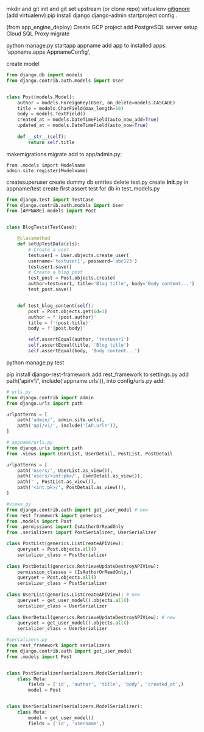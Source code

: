 mkdir and git init and git set upstream (or clone repo)
virtualenv
[gitignore](https://gist.github.com/3ng7n33r/68dd8d0d45a3436423d1c417eef83190) (add virtualenv)
pip install django
django-admin startproject config .


(from app_engine_deploy)
Create GCP project
add PostgreSQL server 
setup Cloud SQL Proxy
migrate

python manage.py startapp appname
add app to installed apps: 'appname.apps.AppnameConfig',

create model
```py
from django.db import models
from django.contrib.auth.models import User


class Post(models.Model):
    author = models.ForeignKey(User, on_delete=models.CASCADE)
    title = models.CharField(max_length=50)
    body = models.TextField()
    created_at = models.DateTimeField(auto_now_add=True)
    updated_at = models.DateTimeField(auto_now=True)
    
    def __str__(self):
        return self.title
```
makemigrations
migrate
add to app/admin.py: 

    from .models import Modelname
    admin.site.register(Modelname)

createsuperuser
create dummy db entries
delete test.py
create __init__.py in appname/test
create first assert test for db in test_models.py
```py
from django.test import TestCase
from django.contrib.auth.models import User
from [APPNAME].models import Post


class BlogTests(TestCase):

    @classmethod
    def setUpTestData(cls):
        # Create a user
        testuser1 = User.objects.create_user(
        username='testuser1', password='abc123')
        testuser1.save()
        # Create a blog post
        test_post = Post.objects.create(
        author=testuser1, title='Blog title', body='Body content...')
        test_post.save()


    def test_blog_content(self):
        post = Post.objects.get(id=1)
        author = f'{post.author}'
        title = f'{post.title}'
        body = f'{post.body}'

        self.assertEqual(author, 'testuser1')
        self.assertEqual(title, 'Blog title')
        self.assertEqual(body, 'Body content...')
```
python manage.py test

pip install django-rest-framework
add rest_framework to settings.py
add path('api/v1/', include('appname.urls')), into config/urls.py
add:
```py
# urls.py
from django.contrib import admin
from django.urls import path

urlpatterns = [
    path('admin/', admin.site.urls),
    path('api/v1/', include('[AP.urls')),
]

# appname/urls.py
from django.urls import path
from .views import UserList, UserDetail, PostList, PostDetail

urlpatterns = [
	path('users/', UserList.as_view()),
	path('users/<int:pk>/', UserDetail.as_view()),
	path('', PostList.as_view()),
	path('<int:pk>/', PostDetail.as_view()),
]

#views.py
from django.contrib.auth import get_user_model # new
from rest_framework import generics
from .models import Post
from .permissions import IsAuthorOrReadOnly
from .serializers import PostSerializer, UserSerializer

class PostList(generics.ListCreateAPIView):
	queryset = Post.objects.all()
	serializer_class = PostSerializer
	
class PostDetail(generics.RetrieveUpdateDestroyAPIView):
	permission_classes = (IsAuthorOrReadOnly,)
	queryset = Post.objects.all()
	serializer_class = PostSerializer
	
class UserList(generics.ListCreateAPIView): # new
	queryset = get_user_model().objects.all()
	serializer_class = UserSerializer
	
class UserDetail(generics.RetrieveUpdateDestroyAPIView): # new
	queryset = get_user_model().objects.all()
	serializer_class = UserSerializer

#serializers.py
from rest_framework import serializers
from django.contrib.auth import get_user_model
from .models import Post


class PostSerializer(serializers.ModelSerializer):
    class Meta:
        fields = ('id', 'author', 'title', 'body', 'created_at',)
        model = Post


class UserSerializer(serializers.ModelSerializer):
	class Meta:
		model = get_user_model()
		fields = ('id', 'username',)
```
<!--stackedit_data:
eyJoaXN0b3J5IjpbLTI3Njg2MTIyNSwtOTgzMDgwNzEzLDM3OD
IwNjM2NiwxMDMxMDI3NzY0LC0xNzAzNDM3OTYsLTU0NDE1Njg1
NywtMjAwNTU2OTcxOSwtOTE0NTIyOTc0LDgzMTUyMjU0OCwtND
U2OTY0ODE1LC0xNTQ1MzAxMDEzXX0=
-->